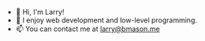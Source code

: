 - 👋 Hi, I'm Larry!
- 👀 I enjoy web development and low-level programming. 
- 📫 You can contact me at larry@bmason.me

